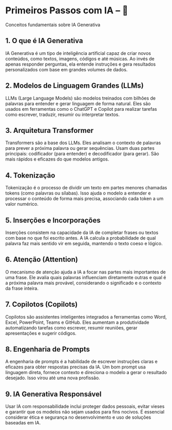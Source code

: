 # Primeiros Passos com IA – 🧠  
Conceitos fundamentais sobre IA Generativa

## 1. O que é IA Generativa  
IA Generativa é um tipo de inteligência artificial capaz de criar novos conteúdos, como textos, imagens, códigos e até músicas. Ao invés de apenas responder perguntas, ela entende instruções e gera resultados personalizados com base em grandes volumes de dados.

## 2. Modelos de Linguagem Grandes (LLMs)  
LLMs (Large Language Models) são modelos treinados com bilhões de palavras para entender e gerar linguagem de forma natural. Eles são usados em ferramentas como o ChatGPT e Copilot para realizar tarefas como escrever, traduzir, resumir ou interpretar textos.

## 3. Arquitetura Transformer  
Transformers são a base dos LLMs. Eles analisam o contexto de palavras para prever a próxima palavra ou gerar sequências. Usam duas partes principais: codificador (para entender) e decodificador (para gerar). São mais rápidos e eficazes do que modelos antigos.

## 4. Tokenização  
Tokenização é o processo de dividir um texto em partes menores chamadas tokens (como palavras ou sílabas). Isso ajuda o modelo a entender e processar o conteúdo de forma mais precisa, associando cada token a um valor numérico.

## 5. Inserções e Incorporações  
Inserções consistem na capacidade da IA de completar frases ou textos com base no que foi escrito antes. A IA calcula a probabilidade de qual palavra faz mais sentido vir em seguida, mantendo o texto coeso e lógico.

## 6. Atenção (Attention)  
O mecanismo de atenção ajuda a IA a focar nas partes mais importantes de uma frase. Ele avalia quais palavras influenciam diretamente outras e qual é a próxima palavra mais provável, considerando o significado e o contexto da frase inteira.

## 7. Copilotos (Copilots)  
Copilotos são assistentes inteligentes integrados a ferramentas como Word, Excel, PowerPoint, Teams e GitHub. Eles aumentam a produtividade automatizando tarefas como escrever, resumir reuniões, gerar apresentações e sugerir códigos.

## 8. Engenharia de Prompts  
A engenharia de prompts é a habilidade de escrever instruções claras e eficazes para obter respostas precisas da IA. Um bom prompt usa linguagem direta, fornece contexto e direciona o modelo a gerar o resultado desejado. Isso virou até uma nova profissão.

## 9. IA Generativa Responsável  
Usar IA com responsabilidade inclui proteger dados pessoais, evitar vieses e garantir que os modelos não sejam usados para fins nocivos. É essencial considerar ética e segurança no desenvolvimento e uso de soluções baseadas em IA.

